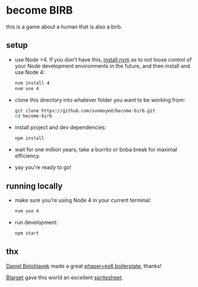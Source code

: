 # become BIRB
this is a game about a human that is also a birb.

## setup
- use Node >4. If you don't have this, [install nvm](https://github.com/creationix/nvm#install-script) as to not loose control of your Node development environments in the future, and then install and use Node 4:

  ```sh
  nvm install 4
  nvm use 4
  ```
- clone this directory into whatever folder you want to be working from:

  ```sh
  git clone https://github.com/sunmoyed/become-birb.git
  cd become-birb
  ```
- install project and dev dependencies:

  ```sh
  npm install
  ```
- wait for one million years; take a burrito or boba break for maximal efficiency.
- yay you're ready to go!

## running locally
- make sure you're using Node 4 in your current terminal:

  ```sh
  nvm use 4
  ```
- run development:

  ```sh
  npm start
  ```

## thx
[Daniel Belohlavek](https://github.com/belohlavek) made a great [phaser+es6 boilerplate](https://github.com/belohlavek/phaser-es6-boilerplate), thanks!

[Blarget](http://blarget.org/) gave this world an excellent [spritesheet](http://opengameart.org/content/minimalist-pixel-tileset).
